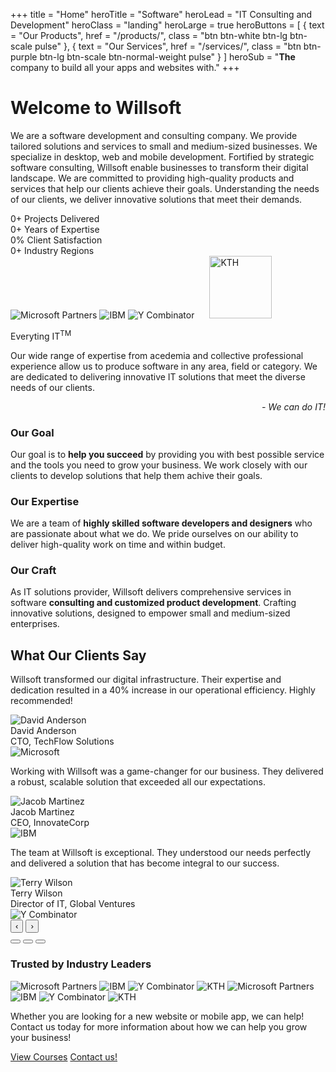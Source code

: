 +++
title = "Home"
heroTitle = "Software"
heroLead = "IT Consulting and Development"
heroClass = "landing"
heroLarge = true
heroButtons = [
    { text = "Our Products", href = "/products/", class = "btn btn-white btn-lg btn-scale pulse" },
    { text = "Our Services", href = "/services/", class = "btn btn-purple btn-lg btn-scale btn-normal-weight pulse" }
]
heroSub = "<b>The</b> company to build all your apps and websites with."
+++

<h1 class="willsoft">Welcome to Willso<span>ft</span></h1>
<p>
We are a software development and consulting company. We provide tailored solutions and services to small and medium-sized
businesses. We specialize in desktop, web and mobile development.
Fortified by strategic software consulting, Willsoft enable businesses to transform their digital landscape.
We are committed to providing high-quality products and services that help our clients achieve their goals.
Understanding the needs of our clients, we deliver innovative solutions that meet their demands.
</p>

<!-- Trust-Building Stats Section -->
<div class="trust-stats">
    <div class="stats-container">
        <div class="stat-item">
            <span class="stat-counter" data-end="50" data-suffix="+">0+</span>
            <span class="stat-label">Projects Delivered</span>
        </div>
        <div class="stat-item">
            <span class="stat-counter" data-end="10" data-suffix="+">0+</span>
            <span class="stat-label">Years of Expertise</span>
        </div>
        <div class="stat-item">
            <span class="stat-counter" data-end="99" data-suffix=".9%">0%</span>
            <span class="stat-label">Client Satisfaction</span>
        </div>
        <div class="stat-item">
            <span class="stat-counter" data-end="15" data-suffix="+">0+</span>
            <span class="stat-label">Industry Regions</span>
        </div>
    </div>
</div>

<div id="partners-display">
    <img src="/img/partners/ms.png" alt="Microsoft Partners">
    <img src="/img/partners/ibm.png" alt="IBM">
    <img src="/img/partners/yc.png" alt="Y Combinator">
    <img src="/img/partners/kth.png" alt="KTH" style="height:100px;margin:0 20px;">
</div>
<div class="tagline-box bg-blue-light adjust-lighter-4 mb20 mt20">
    <p class="title">Everyting IT<sup class="sup-tm">TM</sup></p>
    <p class="body">
        Our wide range of expertise from acedemia and collective professional experience allow us to produce software in any
        area, field or category. We are dedicated to delivering innovative IT solutions that meet the diverse needs of our clients.
    </p>
    <div style="text-align: right"><em>- We can do IT!</em></div>
</div>
<div class="split-container mt32 mb32">
    <div class="content-section">
        <h3>Our Goal</h3>
        Our goal is to <b>help you succeed</b> by providing you with best possible service and the tools you need to grow your business.
        We work closely with our clients to develop solutions that help them achive their goals.
    </div>
    <div class="content-section">
        <h3>Our Expertise</h3>
        We are a team of <b>highly skilled software developers and designers</b> who are passionate about what we do.
        We pride ourselves on our ability to deliver high-quality work on time and within budget.
    </div>
    <div class="content-section">
        <h3>Our Craft</h3>
        As IT solutions provider, Willsoft delivers comprehensive services in software <b>consulting and customized product development</b>.
        Crafting innovative solutions, designed to empower small and medium-sized enterprises.
    </div>
</div>

<!-- Testimonials Carousel -->
<div class="testimonials-section">
    <h2 class="section-title">What Our Clients Say</h2>
    <div class="testimonial-carousel">
        <div class="testimonial-item active">
            <div class="testimonial-content">
                <p class="quote-text">
                    Willsoft transformed our digital infrastructure. Their expertise and dedication resulted in a 40% increase in our operational efficiency. Highly recommended!
                </p>
                <div class="client-info">
                    <img src="/img/team/david.jpg" alt="David Anderson" class="client-photo">
                    <div class="client-details">
                        <div class="client-name">David Anderson</div>
                        <div class="client-title">CTO, TechFlow Solutions</div>
                    </div>
                </div>
            </div>
            <img src="/img/partners/ms.png" alt="Microsoft" class="company-logo">
        </div>
        <div class="testimonial-item">
            <div class="testimonial-content">
                <p class="quote-text">
                    Working with Willsoft was a game-changer for our business. They delivered a robust, scalable solution that exceeded all our expectations.
                </p>
                <div class="client-info">
                    <img src="/img/team/jacob.jpg" alt="Jacob Martinez" class="client-photo">
                    <div class="client-details">
                        <div class="client-name">Jacob Martinez</div>
                        <div class="client-title">CEO, InnovateCorp</div>
                    </div>
                </div>
            </div>
            <img src="/img/partners/ibm.png" alt="IBM" class="company-logo">
        </div>
        <div class="testimonial-item">
            <div class="testimonial-content">
                <p class="quote-text">
                    The team at Willsoft is exceptional. They understood our needs perfectly and delivered a solution that has become integral to our success.
                </p>
                <div class="client-info">
                    <img src="/img/team/terry.jpg" alt="Terry Wilson" class="client-photo">
                    <div class="client-details">
                        <div class="client-name">Terry Wilson</div>
                        <div class="client-title">Director of IT, Global Ventures</div>
                    </div>
                </div>
            </div>
            <img src="/img/partners/yc.png" alt="Y Combinator" class="company-logo">
        </div>
        <button class="carousel-prev" aria-label="Previous testimonial">‹</button>
        <button class="carousel-next" aria-label="Next testimonial">›</button>
        <div class="carousel-dots">
            <button class="carousel-dot active" aria-label="Testimonial 1"></button>
            <button class="carousel-dot" aria-label="Testimonial 2"></button>
            <button class="carousel-dot" aria-label="Testimonial 3"></button>
        </div>
    </div>
</div>

<!-- Infinite Partners Carousel -->
<div class="partners-carousel-section">
    <h3 class="section-title">Trusted by Industry Leaders</h3>
    <div class="partners-carousel">
        <div class="carousel-track">
            <img src="/img/partners/ms.png" alt="Microsoft Partners" class="partner-logo">
            <img src="/img/partners/ibm.png" alt="IBM" class="partner-logo">
            <img src="/img/partners/yc.png" alt="Y Combinator" class="partner-logo">
            <img src="/img/partners/kth.png" alt="KTH" class="partner-logo">
            <!-- Duplicate for seamless loop -->
            <img src="/img/partners/ms.png" alt="Microsoft Partners" class="partner-logo">
            <img src="/img/partners/ibm.png" alt="IBM" class="partner-logo">
            <img src="/img/partners/yc.png" alt="Y Combinator" class="partner-logo">
            <img src="/img/partners/kth.png" alt="KTH" class="partner-logo">
        </div>
    </div>
</div>

<p>
Whether you are looking for a new website or mobile app, we can help!
Contact us today for more information about how we can help you grow your business!
</p>
<div class="fg-white mt10">
    <a class="btn btn-purple btn-lg pulse bg-blue-light" href="/courses/">View Courses</a>
    <a class="btn btn-purple btn-lg pulse bg-blue-light" href="/contact/">Contact us!</a>
</div>
